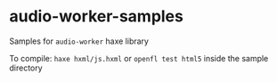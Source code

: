 # audio-worker-samples

Samples for `audio-worker` haxe library

To compile: `haxe hxml/js.hxml` or `openfl test html5` inside the sample directory